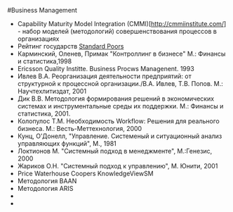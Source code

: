 #Business Management

* Capability Maturity Model Integration (CMMI)[http://cmmiinstitute.com/] - набор моделей (методологий) совершенствования процессов в организациях
* Рейтинг государств [Standard Poors](http://www.standardpoors.com)
* Карминский, Оленев, Примак "Контроллинг в бизнесе" М.: Финансы и статистика,1998
* Ericsson Quality Institte. Business Procws Managenent. 1993
* Ивлев В.А. Реорганизация деятельности предприятий: от структурной к процессной организации./В.А. Ивлев, Т.В. Попов. М.: Научтехлитиздат, 2001
* Дик В.В. Методология формирования решений в экономических системах и инструментальные среды их поддержки. М.: Финансы и статистика, 2001.
* Колопулос Т.М. Необходимость Workflow: Решения для реального бизнеса. М.: Весть-Меттехнология, 2000
* Кунц, О'Донелл, "Управление. Системеный и ситуационный анализ управляющих функций", М., 1981
* Локтионов М. "Системный подход в менеджменте", М.:Генезис, 2000
* Жариков О.Н. "Системный подход к управлению", М. Юнити, 2001
* Price Waterhouse Coopers KnowledgeViewSM
* Методология BAAN
* Методология ARIS
* 
*
